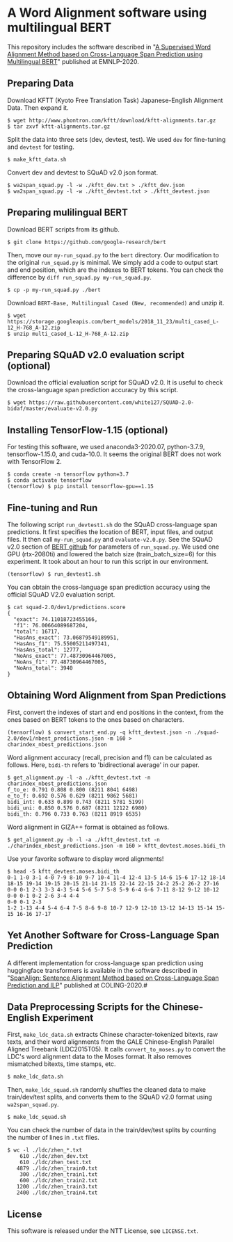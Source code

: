 

# A Word Alignment software using multilingual BERT

This repository includes the software described in "[A Supervised Word Alignment Method based on Cross-Language Span Prediction using Multilingual BERT](https://www.aclweb.org/anthology/2020.emnlp-main.41/)" published at EMNLP-2020.

## Preparing Data

Download KFTT (Kyoto Free Translation Task) Japanese-English Alignment Data. Then expand it.

```
$ wget http://www.phontron.com/kftt/download/kftt-alignments.tar.gz
$ tar zxvf kftt-alignments.tar.gz
```

Split the data into three sets (dev, devtest, test). We used `dev` for fine-tuning and `devtest` for testing.

```
$ make_kftt_data.sh
```

Convert dev and devtest to SQuAD v2.0 json format.

```
$ wa2span_squad.py -l -w ./kftt_dev.txt > ./kftt_dev.json
$ wa2span_squad.py -l -w ./kftt_devtest.txt > ./kftt_devtest.json
```

## Preparing mulilingual BERT

Download BERT scripts from its github.

```
$ git clone https://github.com/google-research/bert
```

Then, move our `my-run_squad.py` to the `bert` directory. Our modification to the original `run_squad.py` is minimal. We simply add a code to output start and end position, which are the indexes to BERT tokens. You can check the difference by `diff run_squad.py my-run_squad.py`.

```
$ cp -p my-run_squad.py ./bert
```

Download `BERT-Base, Multilingual Cased (New, recommended)` and unzip it.

```
$ wget https://storage.googleapis.com/bert_models/2018_11_23/multi_cased_L-12_H-768_A-12.zip
$ unzip multi_cased_L-12_H-768_A-12.zip
```

## Preparing SQuAD v2.0 evaluation script (optional)

Download the official evaluation script for SQuAD v2.0. It is useful to check the cross-language span prediction accuracy by this script.

```
$ wget https://raw.githubusercontent.com/white127/SQUAD-2.0-bidaf/master/evaluate-v2.0.py
```

## Installing TensorFlow-1.15 (optional)

For testing this software, we used anaconda3-2020.07, python-3.7.9, tensorflow-1.15.0, and cuda-10.0. It seems the original BERT does not work with TensorFlow 2.

```
$ conda create -n tensorflow python=3.7
$ conda activate tensorflow
(tensorflow) $ pip install tensorflow-gpu==1.15
```

## Fine-tuning and Run

The following script `run_devtest1.sh` do the SQuAD cross-language span predictions. It first specifies the location of BERT, input files, and output files. It then call `my-run_squad.py` and `evaluate-v2.0.py`. See the SQuAD v2.0 section of  [BERT github](https://github.com/google-research/bert) for parameters of `run_squad.py`. We used one GPU (rtx-2080ti) and lowered the batch size (train_batch_size=6) for this experiment. It took about an hour to run this script in our environment.

```
(tensorflow) $ run_devtest1.sh
```

You can obtain the cross-language span prediction accuracy using the official SQuAD V2.0 evaluation script.

```
$ cat squad-2.0/dev1/predictions.score
{
  "exact": 74.11018723455166,
  "f1": 76.00664089687204,
  "total": 16717,
  "HasAns_exact": 73.06879549189951,
  "HasAns_f1": 75.55005211497341,
  "HasAns_total": 12777,
  "NoAns_exact": 77.48730964467005,
  "NoAns_f1": 77.48730964467005,
  "NoAns_total": 3940
}
```

## Obtaining Word Alignment from Span Predictions

First, convert the indexes of start and end positions in the context, from the ones based on BERT tokens to the ones based on characters. 

```
(tensorflow) $ convert_start_end.py -q kftt_devtest.json -n ./squad-2.0/dev1/nbest_predictions.json -m 160 > charindex_nbest_predictions.json
```

Word alignment accuracy (recall, precision  and f1) can be calculated as follows. Here, `bidi-th` refers to 'bidirectional average' in our paper.

```
$ get_alignment.py -l -a ./kftt_devtest.txt -n charindex_nbest_predictions.json
f_to_e: 0.791 0.808 0.800 (8211 8041 6498)
e_to_f: 0.692 0.576 0.629 (8211 9862 5681)
bidi_int: 0.633 0.899 0.743 (8211 5781 5199)
bidi_uni: 0.850 0.576 0.687 (8211 12122 6980)
bidi_th: 0.796 0.733 0.763 (8211 8919 6535)
```

Word alignment in GIZA++ format is obtained as follows.

```
$ get_alignment.py -b -l -a ./kftt_devtest.txt -n ./charindex_nbest_predictions.json -m 160 > kftt_devtest.moses.bidi_th
```

Use your favorite software to display word alignments!

```
$ head -5 kftt_devtest.moses.bidi_th
0-1 1-0 3-1 4-0 7-9 8-10 9-7 10-4 11-4 12-4 13-5 14-6 15-6 17-12 18-14 18-15 19-14 19-15 20-15 21-14 21-15 22-14 22-15 24-2 25-2 26-2 27-16
0-0 0-1 2-3 3-3 4-3 5-4 5-6 5-7 5-8 5-9 6-4 6-6 7-11 8-12 9-12 10-12
0-0 0-1 0-2 2-6 3-4 4-4
0-0 0-1 2-3
1-2 1-13 4-4 5-4 6-4 7-5 8-6 9-8 10-7 12-9 12-10 13-12 14-13 15-14 15-15 16-16 17-17
```

## Yet Another Software for Cross-Language Span Prediction
A different implementation for cross-language span prediction using huggingface transformers is available in the software described in "[SpanAlign: Sentence Alignment Method based on Cross-Language Span Prediction and ILP](https://www.aclweb.org/anthology/2020.coling-main.418/)" published at COLING-2020.#

## Data Preprocessing Scripts for the Chinese-English Experiment

First, `make_ldc_data.sh`  extracts Chinese character-tokenized bitexts, raw texts, and their word alignments from the GALE Chinese-English Parallel Aligned Treebank (LDC2015T05). It calls `convert_to_moses.py` to convert the LDC's word alignment data to the Moses format. It also removes mismatched bitexts, time stamps, etc.

```
$ make_ldc_data.sh
```

Then, `make_ldc_squad.sh` randomly shuffles the cleaned data to make train/dev/test splits, and converts them to the SQuAD v2.0 format using `wa2span_squad.py`.

```
$ make_ldc_squad.sh
```

You can check the number of data in the train/dev/test splits by counting the number of lines in  `.txt` files.

```
$ wc -l ./ldc/zhen_*.txt
    610 ./ldc/zhen_dev.txt
    610 ./ldc/zhen_test.txt
   4879 ./ldc/zhen_train0.txt
    300 ./ldc/zhen_train1.txt
    600 ./ldc/zhen_train2.txt
   1200 ./ldc/zhen_train3.txt
   2400 ./ldc/zhen_train4.txt
```

## License

This software is released under the NTT License, see `LICENSE.txt`.

